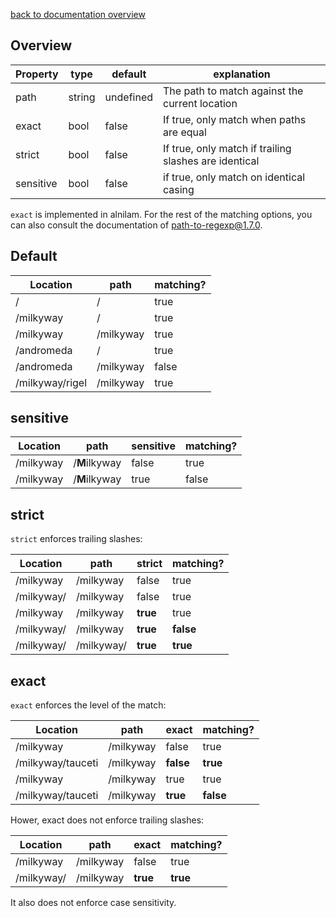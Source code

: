 [back to documentation overview](../readme.md)

## Overview

| Property  | type   | default   | explanation                                    |
|-----------|--------|-----------|------------------------------------------------|
| path      | string | undefined | The path to match against the current location |
| exact     | bool   | false     | If true, only match when paths are equal       |
| strict    | bool   | false     | If true, only match if trailing slashes are identical |
| sensitive | bool   | false     | if true, only match on identical casing        |

```exact``` is implemented in alnilam. For the rest of the matching options,
you can also consult the documentation of [path-to-regexp@1.7.0](https://github.com/pillarjs/path-to-regexp/tree/v1.7.0).

## Default

| Location        | path      | matching? |
|-----------------|-----------|-----------|
| /               | /         | true      |
| /milkyway       | /         | true      |
| /milkyway       | /milkyway | true      |
| /andromeda      | /         | true      |
| /andromeda      | /milkyway | false     |
| /milkyway/rigel | /milkyway | true      |

## sensitive

| Location  | path          | sensitive | matching? |
|-----------|---------------|-----------|-----------|
| /milkyway | /**M**ilkyway | false     | true      |
| /milkyway | /**M**ilkyway | true      | false     |

## strict

```strict``` enforces trailing slashes:

| Location   | path       | strict   | matching? |
|------------|------------|----------|-----------|
| /milkyway  | /milkyway  | false    | true      |
| /milkyway/ | /milkyway  | false    | true      |
| /milkyway  | /milkyway  | **true** | true      |
| /milkyway/ | /milkyway  | **true** | **false** |
| /milkyway/ | /milkyway/ | **true** | **true**  |

## exact

```exact``` enforces the level of the match:

| Location          | path      | exact      | matching? |
|-------------------|-----------|------------|-----------|
| /milkyway         | /milkyway | false      | true      |
| /milkyway/tauceti | /milkyway | **false**  | **true**  |
| /milkyway         | /milkyway | true       | true      |
| /milkyway/tauceti | /milkyway | **true**   | **false** |

Hower, exact does not enforce trailing slashes:

| Location   | path      | exact     | matching? |
|------------|-----------|-----------|-----------|
| /milkyway  | /milkyway | false     | true      |
| /milkyway/ | /milkyway | **true**  | **true**  |

It also does not enforce case sensitivity.
